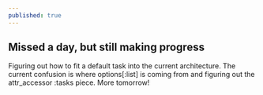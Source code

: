 ```yaml
---
published: true
---
```

## Missed a day, but still making progress

Figuring out how to fit a default task into the current architecture. The current confusion is where options[:list] is coming from and figuring out the attr_accessor :tasks piece. More tomorrow!
